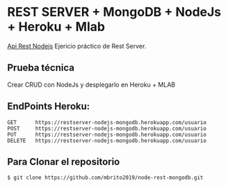 # REST SERVER + MongoDB + NodeJs + Heroku + Mlab 

[Api Rest Nodejs](https://github.com/mbrito2019/node-rest-mongodb) Ejericio práctico de Rest Server.

## Prueba técnica

Crear CRUD con NodeJs y desplegarlo en Heroku + MLAB

## EndPoints Heroku:

```
GET      https://restserver-nodejs-mongodb.herokuapp.com/usuario
POST     https://restserver-nodejs-mongodb.herokuapp.com/usuario
PUT      https://restserver-nodejs-mongodb.herokuapp.com/usuario
DELETE   https://restserver-nodejs-mongodb.herokuapp.com/usuario

```


## Para Clonar el repositorio

```bash
$ git clone https://github.com/mbrito2019/node-rest-mongodb.git
```
